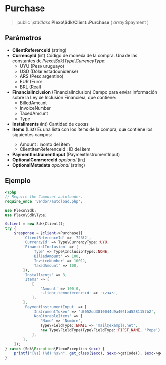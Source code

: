 # Purchase

> public *\\stdClass* **Plexo\\Sdk\\Client::Purchase** ( *array* $payment )

## Parámetros

  * **ClientReferenceId** (string)
  * **CurrencyId** (int) Código de moneda de la compra. Una de las constantes de *Plexo\\Sdk\\Type\\CurrencyType*:
    * UYU (Peso uruguayo)
    * USD (Dólar estadounidense)
    * ARS (Peso argentino)
    * EUR (Euro)
    * BRL (Real)
  * **FinancialInclusion** (FinancialInclusion) Campo para enviar información sobre la Ley de Inclusión Financiera, que contiene:
    * BilledAmount
    * InvoiceNumber
    * TaxedAmount
    * Type
  * **Installments** (int) Cantidad de cuotas
  * **Items** (List<Item>) Es una lista con los ítems de la compra, que contiene los siguientes campos:
    * Amount : monto del item
    * ClientItemReferenceId : ID del item
  * **PaymentInstrumentInput** (PaymentInstrumentInput)
  * **OptionalCommerceId** *opcional* (int)
  * **OptionalMetadata** *opcional* (string)

## Ejemplo

```php
<?php
// Require the Composer autoloader.
require_once 'vendor/autoload.php';

use Plexo\Sdk;
use Plexo\Sdk\Type;

$client = new Sdk\Client();
try {
    $response = $client->Purchase([
        'ClientReferenceId' => '72352',
        'CurrencyId' => Type\CurrencyType::UYU,
        'FinancialInclusion' => [
            'Type' => Type\InclusionType::NONE,
            'BilledAmount' => 100,
            'InvoiceNumber' => 10019,
            'TaxedAmount' => 100,
        ]),
        'Installments' => 3,
        'Items' => [
            [
                'Amount' => 100.0,
                'ClientItemReferenceId' => '12345',
            ],
        ],
        'PaymentInstrumentInput' => [
            'InstrumentToken' => 'd3052dd3810044d9a4091bd5281157b2',
            'NonStorableItems' => [
                'Name' => 'Nombre',
                Type\FieldType::EMAIL => 'mail@example.net',
                new Type\FieldType(Type\FieldType::FIRST_NAME, 'Pepe'),
            ],
        ],
    ]);
} catch (Sdk\Exception\PlexoException $exc) {
    printf("[%s] (%d) %s\n", get_class($exc), $exc->getCode(), $exc->getMessage());
}
```
